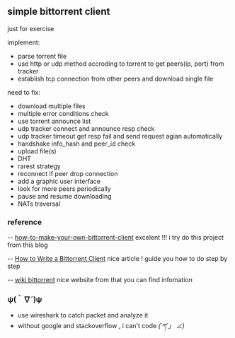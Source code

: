 ## simple bittorrent client

just for exercise

implement:
- parse torrent file
- use http or udp method accroding to torrent to get peers(ip, port) from tracker 
- establish tcp connection from other peers and download single file

need to fix:
- download multiple files
- multiple error conditions check
- use torrent announce list
- udp tracker connect and announce resp check
- udp tracker timeout get resp fail and send request agian automatically
- handshake info_hash and peer_id check
- upload file(s)
- DHT
- rarest strategy
- reconnect if peer drop connection
- add a graphic user interface
- look for more peers periodically
- pause and resume downloading
- NATs traversal

### reference

-- [how-to-make-your-own-bittorrent-client](https://github.com/allenkim67/blog/blob/master/_posts/2016-05-04-how-to-make-your-own-bittorrent-client.md) excelent !!! i try do this project from this blog

-- [How to Write a Bittorrent Client](http://www.kristenwidman.com/blog/33/how-to-write-a-bittorrent-client-part-1/) nice article ! guide you how to do step by step

-- [wiki bittorrent](https://wiki.theory.org/index.php/BitTorrentSpecification) nice website from that you can find infomation

### ψ(｀∇´)ψ

- use wireshark to catch packet and analyze it
- without google and stackoverflow , i can't code _(´ཀ`」 ∠)_ 